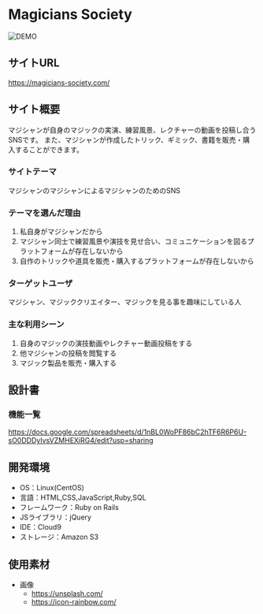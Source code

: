 # Magicians Society
![DEMO](https://user-images.githubusercontent.com/66913121/100497597-d0593380-319f-11eb-922e-26ca9cabcf14.png)

## サイトURL
https://magicians-society.com/

## サイト概要
マジシャンが自身のマジックの実演、練習風景、レクチャーの動画を投稿し合うSNSです。
また、マジシャンが作成したトリック、ギミック、書籍を販売・購入することができます。

### サイトテーマ
マジシャンのマジシャンによるマジシャンのためのSNS

### テーマを選んだ理由
1. 私自身がマジシャンだから
2. マジシャン同士で練習風景や演技を見せ合い、コミュニケーションを図るプラットフォームが存在しないから
3. 自作のトリックや道具を販売・購入するプラットフォームが存在しないから

### ターゲットユーザ
マジシャン、マジッククリエイター、マジックを見る事を趣味にしている人

### 主な利用シーン
1. 自身のマジックの演技動画やレクチャー動画投稿をする
2. 他マジシャンの投稿を閲覧する
3. マジック製品を販売・購入する

## 設計書

### 機能一覧
https://docs.google.com/spreadsheets/d/1nBL0WoPF86bC2hTF6R6P6U-sO0DDDyIvsVZMHEXiRG4/edit?usp=sharing

## 開発環境
- OS：Linux(CentOS)
- 言語：HTML,CSS,JavaScript,Ruby,SQL
- フレームワーク：Ruby on Rails
- JSライブラリ：jQuery
- IDE：Cloud9
- ストレージ：Amazon S3

## 使用素材
- 画像
  - https://unsplash.com/
  - https://icon-rainbow.com/
